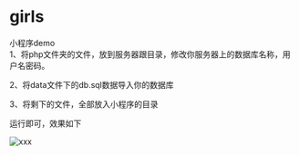 # girls
小程序demo     
1、将php文件夹的文件，放到服务器跟目录，修改你服务器上的数据库名称，用户名密码。

2、将data文件下的db.sql数据导入你的数据库

3、将剩下的文件，全部放入小程序的目录

运行即可，效果如下   


![xxx](http://ob9uz786d.bkt.clouddn.com/2017-04-22-WechatIMG220.png)
